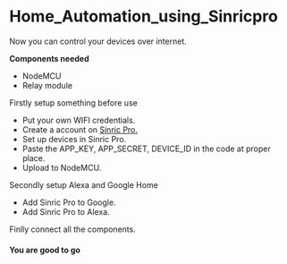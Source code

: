 # Home_Automation_using_Sinricpro

Now you can control your devices over internet.

**Components needed**
* NodeMCU
* Relay module

Firstly setup something before use
* Put your own WIFI credentials.
* Create a account on [Sinric Pro.](https://sinric.pro/)
* Set up devices in Sinric Pro.
* Paste the APP_KEY, APP_SECRET, DEVICE_ID in the code at proper place.
* Upload to NodeMCU.

Secondly setup Alexa and Google Home
* Add Sinric Pro to Google.
* Add Sinric Pro to Alexa.

Finlly connect all the components.

#### You are good to go ###
